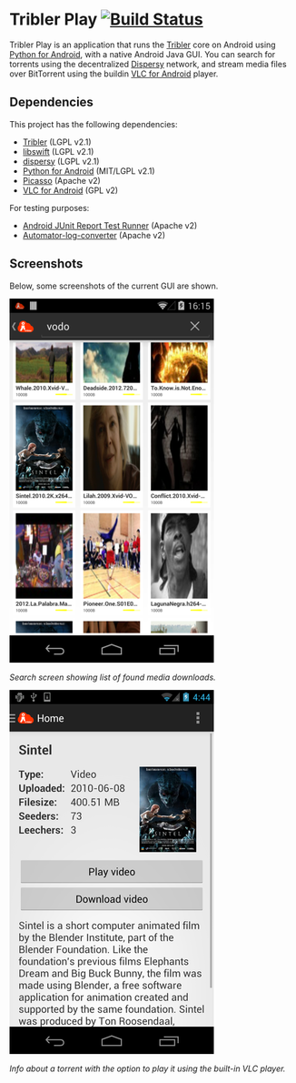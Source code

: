 # Tribler Play [![Build Status](http://jenkins.tribler.org/job/Build_Test-TSAP_Android_master/badge/icon)](http://jenkins.tribler.org/job/Build_Test-TSAP_Android_master/)

Tribler Play is an application that runs the [Tribler](https://github.com/tribler/tribler) core on Android using [Python for Android](https://github.com/kivy/python-for-android/), with a native Android Java GUI. You can search for torrents using the decentralized [Dispersy](http://github/tribler/dispersy) network, and stream media files over BitTorrent using the buildin [VLC for Android](http://www.videolan.org/vlc/download-android.html) player.

## Dependencies

This project has the following dependencies:
* [Tribler](https://github.com/tribler/tribler/) (LGPL v2.1)
* [libswift](https://github.com/libswift/libswift) (LGPL v2.1)
* [dispersy](https://github.com/Tribler/dispersy) (LGPL v2.1)
* [Python for Android](https://github.com/kivy/python-for-android) (MIT/LGPL v2.1)
* [Picasso](https://github.com/square/picasso) (Apache v2)
* [VLC for Android](http://www.videolan.org/vlc/download-android.html) (GPL v2)

For testing purposes:
* [Android JUnit Report Test Runner](https://github.com/jsankey/android-junit-report) (Apache v2)
* [Automator-log-converter](https://github.com/dpreussler/automator-log-converter) (Apache v2)

## Screenshots

Below, some screenshots of the current GUI are shown.

![home_screen_landscape](screenshots/home_screen_search_vodo_readme.png)

*Search screen showing list of found media downloads.*

![info_screen_portrait](screenshots/info_screen_portrait_readme.png)

*Info about a torrent with the option to play it using the built-in VLC player.*
